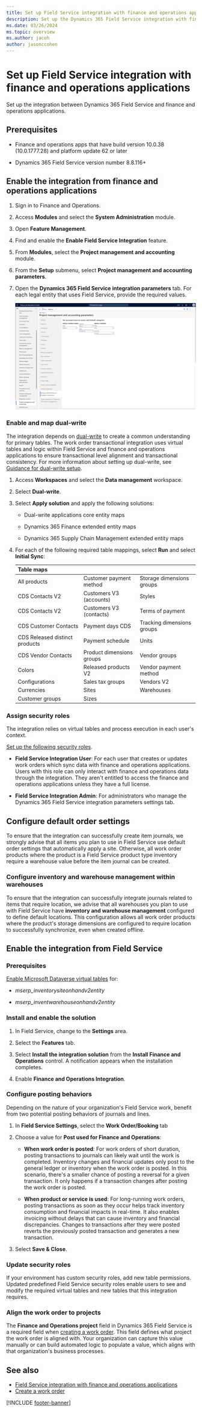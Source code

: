 ```yaml
---
title: Set up Field Service integration with finance and operations applications
description: Set up the Dynamics 365 Field Service integration with finance and operations to synchronize inventories and budgeting items between the applications.
ms.date: 03/26/2024
ms.topic: overview
ms.author: jacoh
author: jasonccohen
---
```


# Set up Field Service integration with finance and operations applications

Set up the integration between Dynamics 365 Field Service and finance and operations applications.

<!--- Does this have to be done by an admin? If so, what kind? --->

## Prerequisites

- Finance and operations apps that have build version 10.0.38 (10.0.1777.28) and platform update 62 or later

- Dynamics 365 Field Service version number 8.8.116+

## Enable the integration from finance and operations applications

1. Sign in to Finance and Operations.

1. Access **Modules** and select the **System Administration** module.

1. Open **Feature Management**.

1. Find and enable the **Enable Field Service Integration** feature.

1. From **Modules**, select the **Project management and accounting** module.

1. From the **Setup** submenu, select **Project management and accounting parameters**.

1. Open the **Dynamics 365 Field Service integration parameters** tab. For each legal entity that uses Field Service, provide the required values.

    ![A screenshot of the "Dynamics 365 Field Service integration parameters" tab in finance and operations applications.](./media/image2.png)

### Enable and map dual-write

The integration depends on [dual-write](/dynamics365/fin-ops-core/dev-itpro/data-entities/dual-write/dual-write-overview) to create a common understanding for primary tables. The work order transactional integration uses virtual tables and logic within Field Service and finance and operations applications to ensure transactional level alignment and transactional consistency. For more information about setting up dual-write, see [Guidance for dual-write setup](/dynamics365/fin-ops-core/dev-itpro/data-entities/dual-write/connection-setup).

1. Access **Workspaces** and select the **Data management** workspace.

1. Select **Dual-write**.

1. Select **Apply solution** and apply the following solutions:

    - Dual-write applications core entity maps

    - Dynamics 365 Finance extended entity maps

    - Dynamics 365 Supply Chain Management extended entity maps

1. For each of the following required table mappings, select **Run** and select **Initial Sync**:

   | Table maps | | |
   | ---------- | ------------- | ---------------- |
   | All products | Customer payment method  | Storage dimensions groups  |
   | CDS Contacts V2  | Customers V3 (accounts)   | Styles  |
   | CDS Contacts V2 | Customers V3 (contacts) | Terms of payment |
   | CDS Customer Contacts | Payment days CDS | Tracking dimensions groups |
   | CDS Released distinct products | Payment schedule | Units |
   | CDS Vendor Contacts | Product dimensions groups | Vendor groups |
   | Colors   | Released products V2      | Vendor payment method      |
   | Configurations | Sales tax groups | Vendors V2  |
   | Currencies  | Sites   | Warehouses   |
   | Customer groups  | Sizes    |   |

### Assign security roles

The integration relies on virtual tables and process execution in each user's context.

[Set up the following security roles](/fin-ops-core/dev-itpro/data-entities/dual-write/security-roles).

<!--- Is this the correct link? --->

- **Field Service Integration User**: For each user that creates or updates work orders which sync data with finance and operations applications. Users with this role can only interact with finance and operations data through the integration. They aren't entitled to access the finance and operations applications unless they have a full license.

- **Field Service Integration Admin**: For administrators who manage the Dynamics 365 Field Service integration parameters settings tab.

## Configure default order settings

To ensure that the integration can successfully create item journals, we strongly advise that all items you plan to use in Field Service use default order settings that automatically apply a site. Otherwise, all work order products where the product is a Field Service product type inventory require a warehouse value before the item journal can be created.

<!--- Where/how is this done? https://learn.microsoft.com/en-us/dynamics365/supply-chain/production-control/default-order-settings --->

### Configure inventory and warehouse management within warehouses

To ensure that the integration can successfully integrate journals related to items that require location, we advise that all warehouses you plan to use with Field Service have **inventory and warehouse management** configured to define default locations. This configuration allows all work order products where the product's storage dimensions are configured to require location to successfully synchronize, even when created offline.

<!--- Where/how is this done? https://learn.microsoft.com/en-us/dynamics365/fin-ops-core/dev-itpro/sales-marketing/synchronize-warehouse --->

## Enable the integration from Field Service

### Prerequisites

[Enable Microsoft Dataverse virtual tables](/dynamics365/fin-ops-core/dev-itpro/power-platform/enable-virtual-entities) for:

- *mserp_inventorysiteonhandv2entity*

- *mserp_inventwarehouseonhandv2entity*

### Install and enable the solution

1. In Field Service, change to the **Settings** area.

1. Select the **Features** tab.

1. Select **Install the integration solution** from the **Install Finance and Operations** control. A notification appears when the installation completes.

1. Enable **Finance and Operations Integration**.

### Configure posting behaviors

Depending on the nature of your organization's Field Service work, benefit from two potential posting behaviors of journals and lines.

1. In **Field Service Settings**, select the **Work Order/Booking** tab

1. Choose a value for **Post used for Finance and Operations**:

   - **When work order is posted**: For work orders of short duration, posting transactions to journals can likely wait until the work is completed. Inventory changes and financial updates only post to the general ledger or inventory when the work order is posted. In this scenario, there's a smaller chance of posting a reversal for a given transaction. It only happens if a transaction changes after posting the work order is posted.

   - **When product or service is used**: For long-running work orders, posting transactions as soon as they occur helps track inventory consumption and financial impacts in real-time. It also enables invoicing without delays that can cause inventory and financial discrepancies. Changes to transactions after they were posted reverts the previously posted transaction and generates a new transaction.

1. Select **Save & Close**.

### Update security roles

If your environment has custom security roles, add new table permissions. Updated predefined Field Service security roles enable users to see and modify the required virtual tables and new tables that this integration requires.

<!--- which permissions? --->

### Align the work order to projects

The **Finance and Operations project** field in Dynamics 365 Field Service is a required field when [creating a work order](finance-operations-integration-create-wo.md). This field defines what project the work order is aligned with. Your organization can capture this value manually or can build automated logic to populate a value, which aligns with that organization's business processes.

## See also

- [Field Service integration with finance and operations applications](finance-operations-integration.md)
- [Create a work order](finance-operations-integration-create-wo.md)

[!INCLUDE [footer-banner](../includes/footer-banner.md)]
